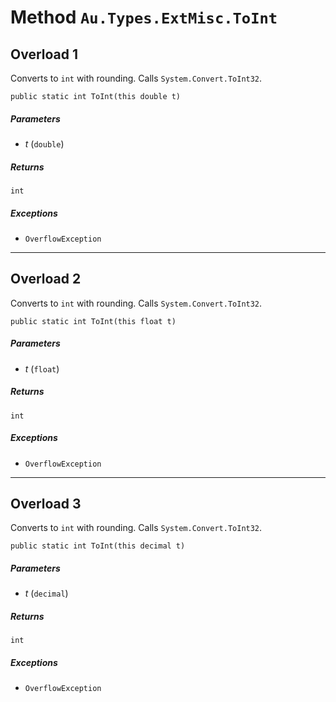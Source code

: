 # Method `Au.Types.ExtMisc.ToInt`

## Overload 1

Converts to `int` with rounding. Calls `System.Convert.ToInt32`.

```
public static int ToInt(this double t)
```

##### Parameters

- *t*  (`double`)

##### Returns

`int`

##### Exceptions

- `OverflowException`

* * *

## Overload 2

Converts to `int` with rounding. Calls `System.Convert.ToInt32`.

```
public static int ToInt(this float t)
```

##### Parameters

- *t*  (`float`)

##### Returns

`int`

##### Exceptions

- `OverflowException`

* * *

## Overload 3

Converts to `int` with rounding. Calls `System.Convert.ToInt32`.

```
public static int ToInt(this decimal t)
```

##### Parameters

- *t*  (`decimal`)

##### Returns

`int`

##### Exceptions

- `OverflowException`